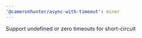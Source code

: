 ```yaml
---
'@cameronhunter/async-with-timeout': minor
---
```


Support undefined or zero timeouts for short-circuit
